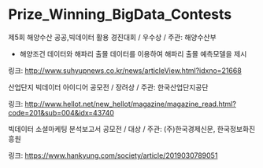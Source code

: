 # Prize_Winning_BigData_Contests

제5회 해양수산 공공,빅데이터 활용 경진대회  / 우수상 / 주관: 해양수산부
- 해양조건 데이터와 해파리 출몰 데이터를 이용하여 해파리 출몰 예측모델을 제시

링크: http://www.suhyupnews.co.kr/news/articleView.html?idxno=21668

산업단지 빅데이터 아이디어 공모전  / 장려상 / 주관: 한국산업단지공단

링크: http://www.hellot.net/new_hellot/magazine/magazine_read.html?code=201&sub=004&idx=43740

빅데이터 소셜마케팅 분석보고서 공모전 / 대상 / 주관: (주)한국경제신문, 한국정보화진흥원

링크: https://www.hankyung.com/society/article/2019030789051
